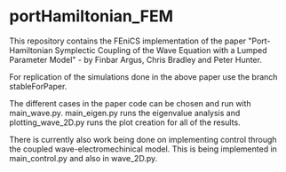 # portHamiltonian_FEM
This repository contains the FEniCS implementation of the paper "Port-Hamiltonian Symplectic Coupling of the Wave Equation
with a Lumped Parameter Model" - by Finbar Argus, Chris Bradley and Peter Hunter.

For replication of the simulations done in the above paper use the branch stableForPaper.

The different cases in the paper code can be chosen and run with main_wave.py. main_eigen.py runs the eigenvalue analysis and plotting_wave_2D.py runs
the plot creation for all of the results.

There is currently also work being done on implementing control through the coupled wave-electromechinical model. This is being implemented in
main_control.py and also in wave_2D.py. 